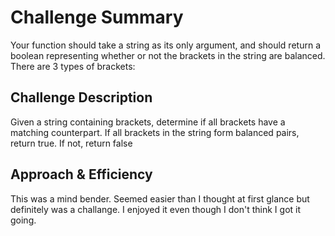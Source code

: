 # Challenge Summary
Your function should take a string as its only argument, and should return a boolean representing whether or not the brackets in the string are balanced. There are 3 types of brackets:

## Challenge Description
Given a string containing brackets, determine if all brackets have a matching counterpart. If all brackets in the string form balanced pairs, return true. If not, return false

## Approach & Efficiency
This was a mind bender. Seemed easier than I thought at first glance but definitely was a challange. I enjoyed it even though I don't think I got it going.
